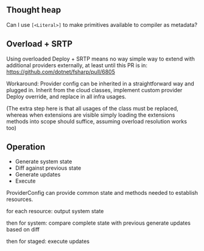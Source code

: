 ## Thought heap
Can I use `[<Literal>]` to make primitives available to compiler as metadata?

## Overload + SRTP
Using overloaded Deploy + SRTP means no way simple way to extend with additional providers externally, at least until this PR is in:
https://github.com/dotnet/fsharp/pull/6805

Workaround:
Provider config can be inherited in a straightforward way and plugged in.
Inherit from the cloud classes, implement custom provider Deploy override, and replace in all infra usages.

(The extra step here is that all usages of the class must be replaced, whereas when extensions are visible simply loading the extensions methods into scope should suffice, assuming overload resolution works too)


## Operation
- Generate system state
- Diff against previous state
- Generate updates
- Execute

ProviderConfig can provide common state and methods needed to establish resources.

for each resource:
output system state

then for system:
compare complete state with previous
generate updates based on diff

then for staged:
execute updates

